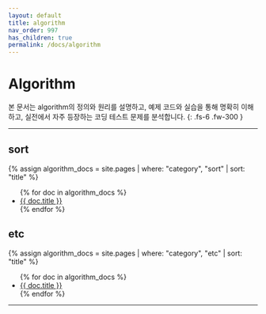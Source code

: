 ```yaml
---
layout: default
title: algorithm
nav_order: 997
has_children: true
permalink: /docs/algorithm
---
```


# Algorithm
본 문서는 algorithm의 정의와 원리를 설명하고, 예제 코드와 실습을 통해 명확히 이해하고, 실전에서 자주 등장하는 코딩 테스트 문제를 분석합니다.
{: .fs-6 .fw-300 }

---

## sort
{% assign algorithm_docs = site.pages | where: "category", "sort" | sort: "title" %}
<ul>
  {% for doc in algorithm_docs %}
    <li><a href="{{ doc.url }}">{{ doc.title }}</a></li>
  {% endfor %}
</ul>

## etc
{% assign algorithm_docs = site.pages | where: "category", "etc" | sort: "title" %}
<ul>
  {% for doc in algorithm_docs %}
    <li><a href="{{ doc.url }}">{{ doc.title }}</a></li>
  {% endfor %}
</ul>

---

